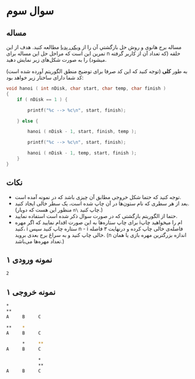 # سوال سوم

## مساله

مساله برج هانوی و روش حل بازگشتي آن را از [ويكی پديا](https://fa.wikipedia.org/wiki/%D8%A8%D8%B1%D8%AC_%D9%87%D8%A7%D9%86%D9%88%DB%8C) مطالعه كنيد. هدف از اين تمرين اين است كه مراحل حل اين مساله برای n حلقه (كه تعداد آن از كاربر گرفته ميشود) را به صورت شكل‌های زير نمايش دهيد.  

به طور **کلی** (توجه کنید که این کد صرفا برای توضیح منطق الگوریتم آورده شده است) کد شما دارای ساختار زیر خواهد بود: 

```c
void hanoi ( int nDisk, char start, char temp, char finish )
{
    if ( nDisk == 1 ) {

        printf("%c --> %c\n", start, finish);

    } else {

        hanoi ( nDisk - 1, start, finish, temp );

        printf("%c --> %c\n", start, finish);

        hanoi ( nDisk - 1, temp, start, finish );
    }
}
```

## نکات

* توجه کنید که حتما شکل خروجی مطابق آن چیزی باشد که در نمونه آمده است.
* بعد از هر سطری که نام ستون‌ها در آن چاپ شده است، یک سطر خالی ایجاد کنید. (منظور این هست که دوبار `n\` چاپ کنید.)
* حتما از الگوریتم بازگشتی که در صورت سوال ذکر شده است استفاده نمایید.
* برای چاپ ستاره‌ها به این صورت اقدام نمایید که اگر مهره iام را میخواهید چاپ کنید، i ستاره چاپ کنید سپس n - i فاصله‌ی خالی چاپ کرده و درنهایت ۳ فاصله خالی چاپ کنید و به سراغ برج بعدی بروید. (n اندازه بزرگترین مهره بازی یا همان تعداد مهره‌ها می‌باشد.)

## نمونه ورودی ۱

```sh
2
```

## نمونه خروجی ۱

```sh
*
**
A     B     C

**    *
A     B     C

      *     **
A     B     C

            *
            **
A     B     C
```
